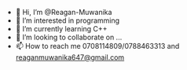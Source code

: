- 👋 Hi, I’m @Reagan-Muwanika
- 👀 I’m interested in programming
- 🌱 I’m currently learning C++
- 💞️ I’m looking to collaborate on ...
- 📫 How to reach me 0708114809/0788463313 and reaganmuwanika647@gmail.com

<!---
Reagan-Muwanika/Reagan-Muwanika is a ✨ special ✨ repository because its `README.md` (this file) appears on your GitHub profile.
You can click the Preview link to take a look at your changes.
--->
